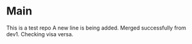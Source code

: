 # Main
This is a test repo
A new line is being added.
Merged successfully from dev1. Checking visa versa.
